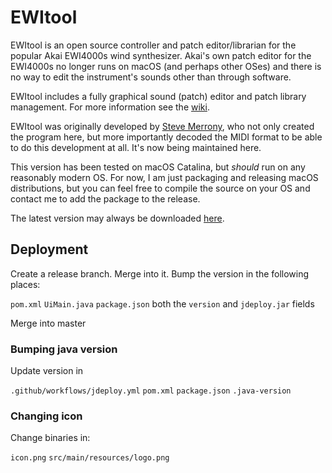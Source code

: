 # EWItool
EWItool is an open source controller and patch editor/librarian for the popular Akai EWI4000s wind synthesizer. Akai's own patch editor for the EWI4000s no longer runs on macOS (and perhaps other OSes) and there is no way to edit the instrument's sounds other than through software.

EWItool includes a fully graphical sound (patch) editor and patch library management. For more information see the [wiki](https://github.com/ledhed2222/EWItool/wiki).

EWItool was originally developed by [Steve Merrony](https://github.com/SMerrony), who not only created the program here, but more importantly decoded the MIDI format to be able to do this development at all. It's now being maintained here.

This version has been tested on macOS Catalina, but *should* run on any reasonably modern OS. For now, I am just packaging and releasing macOS distributions, but you can feel free to compile the source on your OS and contact me to add the package to the release.

The latest version may always be downloaded [here](https://github.com/ledhed2222/EWItool/releases).

## Deployment

Create a release branch. Merge into it. Bump the version in the following places:

`pom.xml`
`UiMain.java`
`package.json` both the `version` and `jdeploy.jar` fields

Merge into master

### Bumping java version

Update version in 

`.github/workflows/jdeploy.yml`
`pom.xml`
`package.json`
`.java-version`

### Changing icon

Change binaries in:

`icon.png`
`src/main/resources/logo.png`